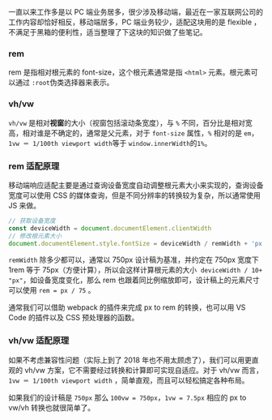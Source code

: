 
一直以来工作多是以 PC 端业务居多，很少涉及移动端，最近在一家互联网公司的工作内容却恰好相反，移动端居多，PC 端业务较少，适配这块用的是 flexible ，不满足于黑箱的便利性，适当整理了下这块的知识做了些笔记。

### rem

rem 是指相对根元素的 font-size，这个根元素通常是指 `<html>` 元素。根元素可以通过 `:root`伪类选择器来表示。

### vh/vw

`vh/vw` 是相对**视窗**的大小（视窗包括滚动条宽度），与 `%` 不同，百分比是相对宽高，相对谁是不确定的，通常是父元素，对于 `font-size` 属性，`%` 相对的是 `em`，`1vw ＝ 1/100th viewport width`等于 `window.innerWidth`的`1%`。

### rem 适配原理

移动端响应适配主要是通过查询设备宽度自动调整根元素大小来实现的，查询设备宽度可以使用 CSS 的媒体查询，但是不同分辨率的转换较为复杂，所以通常使用 JS 来做。

```javascript
// 获取设备宽度
const deviceWidth = document.documentElement.clientWidth
// 修改根元素大小
document.documentElement.style.fontSize = deviceWidth / remWidth + 'px'
```

`remWidth` 除多少都可以，通常以 750px 设计稿为基准，并约定在 750px 宽度下 1rem 等于 75px（方便计算），所以会这样计算根元素的大小  `deviceWidth / 10+ "px"`，如设备宽度变化，那么 rem 也跟着同比例缩放即可，设计稿上的元素尺寸可以使用 `rem = px / 75` 。

通常我们可以借助 webpack 的插件来完成 px to rem 的转换，也可以用 VS Code 的插件以及 CSS 预处理器的函数。

### vh/vw 适配原理

如果不考虑兼容性问题（实际上到了 2018 年也不用太顾虑了），我们可以用更直观的 vh/vw 方案，它不需要经过转换和计算即可实现自适应。对于 vh/vw 而言，`1vw ＝ 1/100th viewport width` ，简单直观，而且可以轻松搞定各种布局。

如果我们的设计稿是 `750px` 那么 `100vw = 750px`，`1vw = 7.5px` 相应的 px to vw/vh 转换也就很简单了。